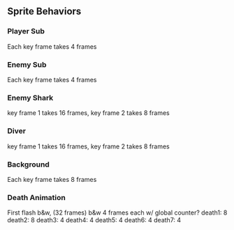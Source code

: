 ## Sprite Behaviors
### Player Sub
Each key frame takes 4 frames
### Enemy Sub
Each key frame takes 4 frames
### Enemy Shark
key frame 1 takes 16 frames, key frame 2 takes 8 frames
### Diver 
key frame 1 takes 16 frames, key frame 2 takes 8 frames

### Background
Each key frame takes 8 frames
### Death Animation
First flash b&w, (32 frames) b&w 4 frames each w/ global counter?
death1: 8
death2: 8
death3: 4
death4: 4
death5: 4
death6: 4
death7: 4